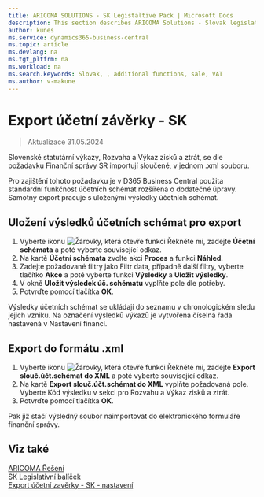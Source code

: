 ```yaml
---
title: ARICOMA SOLUTIONS - SK Legistaltive Pack | Microsoft Docs
description: This section describes ARICOMA Solutions - Slovak legislation - 
author: kunes
ms.service: dynamics365-business-central
ms.topic: article
ms.devlang: na
ms.tgt_pltfrm: na
ms.workload: na
ms.search.keywords: Slovak, , additional functions, sale, VAT
ms.author: v-makune
---
```


# Export účetní závěrky - SK

> Aktualizace 31.05.2024

Slovenské statutární výkazy, Rozvaha a Výkaz zisků a ztrát, se dle požadavku Finanční správy SR importují sloučené, v jednom .xml souboru.

Pro zajištění tohoto požadavku je v D365 Business Central použita standardní funkčnost účetních schémat rozšířena o dodatečné úpravy. Samotný export pracuje s uloženými výsledky účetních schémat.

## Uložení výsledků účetních schémat pro export

1. Vyberte ikonu ![Žárovky, která otevře funkci Řekněte mi](media/ui-search/search_small.png "Řekněte mi, co chcete dělat"), zadejte **Účetní schémata** a poté vyberte související odkaz.
2. Na kartě **Účetní schémata** zvolte akci **Proces** a funkci **Náhled**.
3. Zadejte požadované filtry jako Filtr data, případně další filtry, vyberte tlačítko **Akce** a poté vyberte funkci **Výsledky** a **Uložit výsledky**.
4. V okně **Uložit výsledek úč. schématu** vyplňte pole dle potřeby.
5. Potvrďte pomocí tlačítka **OK**.

Výsledky účetních schémat se ukládají do seznamu v chronologickém sledu jejich vzniku. Na označení výsledků výkazů je vytvořena číselná řada nastavená v Nastavení financí.

## Export  do formátu .xml

1. Vyberte ikonu ![Žárovky, která otevře funkci Řekněte mi](media/ui-search/search_small.png "Řekněte mi, co chcete dělat"), zadejte **Export slouč.účt.schémat do XML** a poté vyberte související odkaz.
2. Na kartě **Export slouč.účt.schémat do XML** vyplňte požadovaná pole. Vyberte Kód výsledku v sekci pro Rozvahu a Výkaz zisků a ztrát.
3. Potvrďte pomocí tlačítka **OK**.

Pak již stačí výsledný soubor naimportovat do elektronického formuláře finanční správy.

## Viz také

[ARICOMA Řešení](solutions.md)  
[SK Legislativní balíček](sk-legislative-pack.md)   
[Export účetní zavěrky - SK - nastavení](sk-balance-sheet-income-statement-setup.md)
